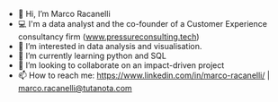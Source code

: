 - 👋 Hi, I’m Marco Racanelli
- 💻 I'm a data analyst and the co-founder of a Customer Experience consultancy firm (www.pressureconsulting.tech)
- 👀 I’m interested in data analysis and visualisation.
- 🌱 I’m currently learning python and SQL
- 💞️ I’m looking to collaborate on an impact-driven project
- 📫 How to reach me: https://www.linkedin.com/in/marco-racanelli/ | marco.racanelli@tutanota.com
